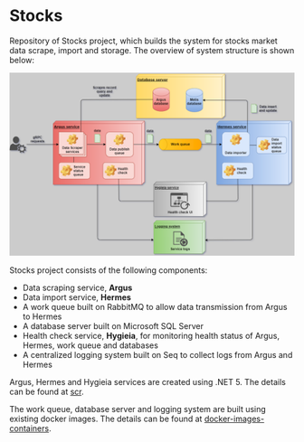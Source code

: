 # Stocks
Repository of Stocks project, which builds the system for stocks market data scrape, import and storage. The overview of system structure is shown below:

![Overview](https://github.com/weizhi-luo/stocks/blob/main/doc/images/overview.png)

Stocks project consists of the following components:
* Data scraping service, __Argus__
* Data import service, __Hermes__
* A work queue built on RabbitMQ to allow data transmission from Argus to Hermes
* A database server built on Microsoft SQL Server
* Health check service, __Hygieia__, for monitoring health status of Argus, Hermes, work queue and databases
* A centralized logging system built on Seq to collect logs from Argus and Hermes

Argus, Hermes and Hygieia services are created using .NET 5. The details can be found at [scr](https://github.com/weizhi-luo/stocks/tree/main/src).

The work queue, database server and logging system are built using existing docker images. The details can be found at [docker-images-containers](https://github.com/weizhi-luo/stocks/tree/main/docker-images-containers).
